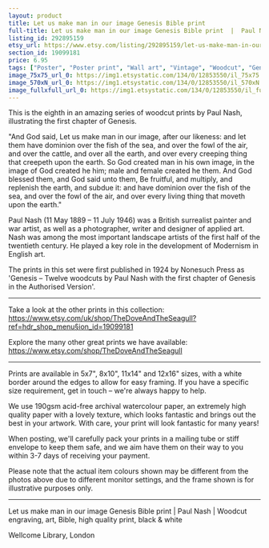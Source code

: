```yaml
---
layout: product
title: Let us make man in our image Genesis Bible print  
full-title: Let us make man in our image Genesis Bible print  |  Paul Nash |  Woodcut engraving, art, Bible, high quality print, black & white
listing_id: 292895159
etsy_url: https://www.etsy.com/listing/292895159/let-us-make-man-in-our-image-genesis?utm_source=thedoveandtheseagull&utm_medium=api&utm_campaign=api
section_id: 19099181
price: 6.95
tags: ["Poster", "Poster print", "Wall art", "Vintage", "Woodcut", "Genesis", "Black and white", "Bible", "Paul Nash", "Engraving", "Creation", "Modern art", "High quality print"]
image_75x75_url_0: https://img1.etsystatic.com/134/0/12853550/il_75x75.1017794627_r3mg.jpg
image_570xN_url_0: https://img1.etsystatic.com/134/0/12853550/il_570xN.1017794627_r3mg.jpg
image_fullxfull_url_0: https://img1.etsystatic.com/134/0/12853550/il_fullxfull.1017794627_r3mg.jpg
---
```

This is the eighth in an amazing series of woodcut prints by Paul Nash, illustrating the first chapter of Genesis.

&quot;And God said, Let us make man in our image, after our likeness: and let them have dominion over the fish of the sea, and over the fowl of the air, and over the cattle, and over all the earth, and over every creeping thing that creepeth upon the earth. So God created man in his own image, in the image of God created he him; male and female created he them. And God blessed them, and God said unto them, Be fruitful, and multiply, and replenish the earth, and subdue it: and have dominion over the fish of the sea, and over the fowl of the air, and over every living thing that moveth upon the earth.&quot;

Paul Nash (11 May 1889 – 11 July 1946) was a British surrealist painter and war artist, as well as a photographer, writer and designer of applied art. Nash was among the most important landscape artists of the first half of the twentieth century. He played a key role in the development of Modernism in English art.

The prints in this set were first published in 1924 by Nonesuch Press as &#39;Genesis – Twelve woodcuts by Paul Nash with the first chapter of Genesis in the Authorised Version&#39;.

---

Take a look at the other prints in this collection: https://www.etsy.com/uk/shop/TheDoveAndTheSeagull?ref=hdr_shop_menu§ion_id=19099181

Explore the many other great prints we have available: https://www.etsy.com/shop/TheDoveAndTheSeagull

---

Prints are available in 5x7&quot;, 8x10&quot;, 11x14&quot; and 12x16&quot; sizes, with a white border around the edges to allow for easy framing. If you have a specific size requirement, get in touch – we&#39;re always happy to help.

We use 190gsm acid-free archival watercolour paper, an extremely high quality paper with a lovely texture, which looks fantastic and brings out the best in your artwork. With care, your print will look fantastic for many years!

When posting, we&#39;ll carefully pack your prints in a mailing tube or stiff envelope to keep them safe, and we aim have them on their way to you within 3-7 days of receiving your payment.

Please note that the actual item colours shown may be different from the photos above due to different monitor settings, and the frame shown is for illustrative purposes only.

---

Let us make man in our image Genesis Bible print | Paul Nash |  Woodcut engraving, art, Bible, high quality print, black & white

Wellcome Library, London
